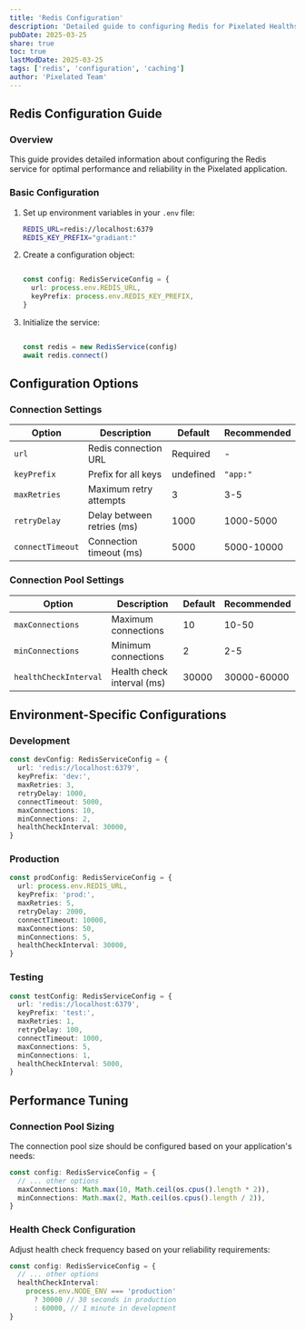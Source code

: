 ```yaml
---
title: 'Redis Configuration'
description: 'Detailed guide to configuring Redis for Pixelated Healths caching and queue system'
pubDate: 2025-03-25
share: true
toc: true
lastModDate: 2025-03-25
tags: ['redis', 'configuration', 'caching']
author: 'Pixelated Team'
---
```


## Redis Configuration Guide

### Overview

This guide provides detailed information about configuring the Redis service for optimal
performance and reliability in the Pixelated application.

### Basic Configuration

1. Set up environment variables in your `.env` file:
   ```bash
   REDIS_URL=redis://localhost:6379
   REDIS_KEY_PREFIX="gradiant:"
   ```

2. Create a configuration object:

   ```typescript

   const config: RedisServiceConfig = {
     url: process.env.REDIS_URL,
     keyPrefix: process.env.REDIS_KEY_PREFIX,
   }
   ```

3. Initialize the service:

   ```typescript

   const redis = new RedisService(config)
   await redis.connect()
   ```


## Configuration Options

### Connection Settings

| Option           | Description                | Default   | Recommended |
| ---------------- | -------------------------- | --------- | ----------- |
| `url`            | Redis connection URL       | Required  | -           |
| `keyPrefix`      | Prefix for all keys        | undefined | `"app:"`    |
| `maxRetries`     | Maximum retry attempts     | 3         | 3-5         |
| `retryDelay`     | Delay between retries (ms) | 1000      | 1000-5000   |
| `connectTimeout` | Connection timeout (ms)    | 5000      | 5000-10000  |

### Connection Pool Settings

| Option                | Description                | Default | Recommended |
| --------------------- | -------------------------- | ------- | ----------- |
| `maxConnections`      | Maximum connections        | 10      | 10-50       |
| `minConnections`      | Minimum connections        | 2       | 2-5         |
| `healthCheckInterval` | Health check interval (ms) | 30000   | 30000-60000 |

## Environment-Specific Configurations

### Development

```typescript
const devConfig: RedisServiceConfig = {
  url: 'redis://localhost:6379',
  keyPrefix: 'dev:',
  maxRetries: 3,
  retryDelay: 1000,
  connectTimeout: 5000,
  maxConnections: 10,
  minConnections: 2,
  healthCheckInterval: 30000,
}
```

### Production

```typescript
const prodConfig: RedisServiceConfig = {
  url: process.env.REDIS_URL,
  keyPrefix: 'prod:',
  maxRetries: 5,
  retryDelay: 2000,
  connectTimeout: 10000,
  maxConnections: 50,
  minConnections: 5,
  healthCheckInterval: 30000,
}
```

### Testing

```typescript
const testConfig: RedisServiceConfig = {
  url: 'redis://localhost:6379',
  keyPrefix: 'test:',
  maxRetries: 1,
  retryDelay: 100,
  connectTimeout: 1000,
  maxConnections: 5,
  minConnections: 1,
  healthCheckInterval: 5000,
}
```

## Performance Tuning

### Connection Pool Sizing

The connection pool size should be configured based on your application's needs:

```typescript
const config: RedisServiceConfig = {
  // ... other options
  maxConnections: Math.max(10, Math.ceil(os.cpus().length * 2)),
  minConnections: Math.max(2, Math.ceil(os.cpus().length / 2)),
}
```

### Health Check Configuration

Adjust health check frequency based on your reliability requirements:

```typescript
const config: RedisServiceConfig = {
  // ... other options
  healthCheckInterval:
    process.env.NODE_ENV === 'production'
      ? 30000 // 30 seconds in production
      : 60000, // 1 minute in development
}
```
